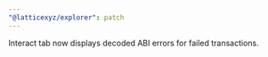```yaml
---
"@latticexyz/explorer": patch
---
```


Interact tab now displays decoded ABI errors for failed transactions.
